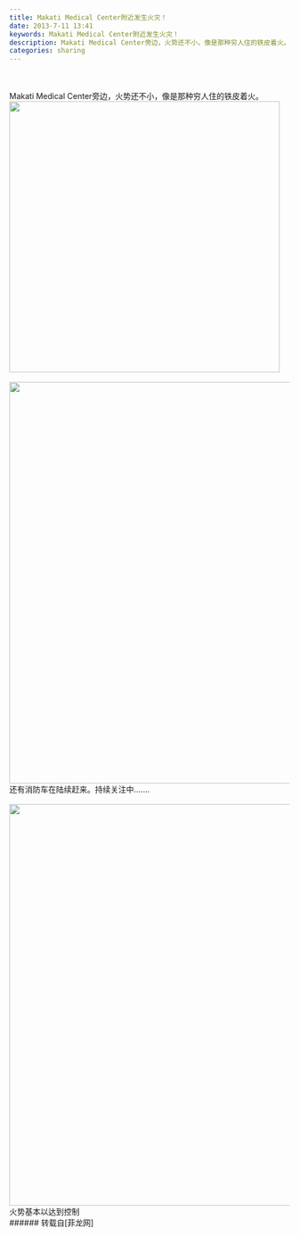 ```yaml
---
title: Makati Medical Center附近发生火灾！
date: 2013-7-11 13:41
keywords: Makati Medical Center附近发生火灾！
description: Makati Medical Center旁边，火势还不小，像是那种穷人住的铁皮着火。还有消防车在陆续赶来。持续关注中.......火势基本以达到控制
categories: sharing
---
```

<td class="t_f" id="postmessage_20067">

<br/>
<br/>
Makati Medical Center旁边，火势还不小，像是那种穷人住的铁皮着火。

<img aid="7262" class="zoom" data-cf-modified-06fe2a70d097ce33e764c420-="" file="data/attachment/forum/201307/11/133956p9rfguut955wnaan.jpg" id="aimg_7262" inpost="1" onclick="" onmouseover="" src="http://www.flw.ph/data/attachment/forum/201307/11/133956p9rfguut955wnaan.jpg" width="486" zoomfile="data/attachment/forum/201307/11/133956p9rfguut955wnaan.jpg"/>


<br/>
<br/>

<img aid="7263" class="zoom" data-cf-modified-06fe2a70d097ce33e764c420-="" file="data/attachment/forum/201307/11/135801cm2pcmemph52mxzx.jpg" id="aimg_7263" inpost="1" onclick="" onmouseover="" src="http://www.flw.ph/data/attachment/forum/201307/11/135801cm2pcmemph52mxzx.jpg" width="720" zoomfile="data/attachment/forum/201307/11/135801cm2pcmemph52mxzx.jpg"/>


<br/>
还有消防车在陆续赶来。持续关注中.......<br/>
<br/>

<img aid="7264" class="zoom" data-cf-modified-06fe2a70d097ce33e764c420-="" file="data/attachment/forum/201307/11/140605iumipnmpn0nmbpkh.jpg" id="aimg_7264" inpost="1" onclick="" onmouseover="" src="http://www.flw.ph/data/attachment/forum/201307/11/140605iumipnmpn0nmbpkh.jpg" width="720" zoomfile="data/attachment/forum/201307/11/140605iumipnmpn0nmbpkh.jpg"/>


<br/>
火势基本以达到控制<br/>
</td>
###### 转载自[菲龙网]